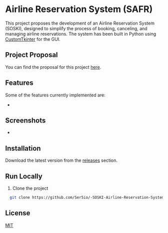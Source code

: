 # Airline Reservation System (SAFR)

This project proposes the development of an Airline Reservation System (SOSKI), designed to simplify the process of booking, canceling, and managing airline reservations. The system has been built in Python using [CustomTkinter](https://customtkinter.tomschimansky.com/) for the GUI.

## Project Proposal

You can find the proposal for this project [here](https://github.com/Ser5io/-SOSKI-Airline-Reservation-System-/blob/main/Project%20Proposal.pdf).

## Features

Some of the features currently implemented are:

- 

## Screenshots

- 

## Installation

Download the latest version from the [releases](https://github.com/Ser5io/SAFR-Airline-Reservation-System.git) section.

## Run Locally

1. Clone the project

```bash
  git clone https://github.com/Ser5io/-SOSKI-Airline-Reservation-System-
```

## License

[MIT](https://choosealicense.com/licenses/mit/)
